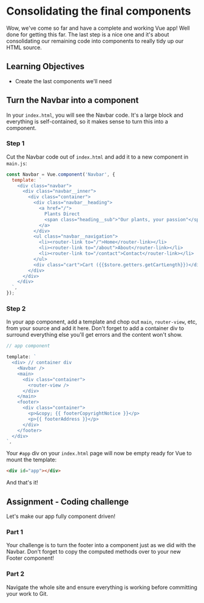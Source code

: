 # Consolidating the final components

Wow, we've come so far and have a complete and working Vue app! Well done for getting this far. The last step is a nice one and it's about consolidating our remaining code into components to really tidy up our HTML source.

## Learning Objectives

- Create the last components we'll need

## Turn the Navbar into a component

In your `index.html`, you will see the Navbar code. It's a large block and everything is self-contained, so it makes sense to turn this into a component.

### Step 1

Cut the Navbar code out of `index.html` and add it to a new component in `main.js`:

```js
const Navbar = Vue.component('Navbar', {
  template: `
    <div class="navbar">
      <div class="navbar__inner">
        <div class="container">
          <div class="navbar__heading">
            <a href="/">
              Plants Direct
              <span class="heading__sub">"Our plants, your passion"</span>
            </a>
          </div>
          <ul class="navbar__navigation">
            <li><router-link to="/">Home</router-link></li>
            <li><router-link to="/about">About</router-link></li>
            <li><router-link to="/contact">Contact</router-link></li>
          </ul>
          <div class="cart">Cart ({{$store.getters.getCartLength}})</div>
        </div>
      </div>
    </div>
  `,
});
```

### Step 2

In your app component, add a template and chop out `main`, `router-view`, etc, from your source and add it here. Don't forget to add a container div to surround everything else you'll get errors and the content won't show.

```js
// app component

template: `
  <div> // container div
    <Navbar />
    <main>
      <div class="container">
        <router-view />
      </div>
    </main>
    <footer>
      <div class="container">
        <p>&copy; {{ footerCopyrightNotice }}</p>
        <p>{{ footerAddress }}</p>
      </div>
    </footer>
  </div>
`,
```

Your `#app` div on your `index.html` page will now be empty ready for Vue to mount the template:

```html
<div id="app"></div>
```

And that's it!

## Assignment - Coding challenge

Let's make our app fully component driven!

### Part 1

Your challenge is to turn the footer into a component just as we did with the Navbar. Don't forget to copy the computed methods over to your new Footer component!

### Part 2

Navigate the whole site and ensure everything is working before committing your work to Git.
